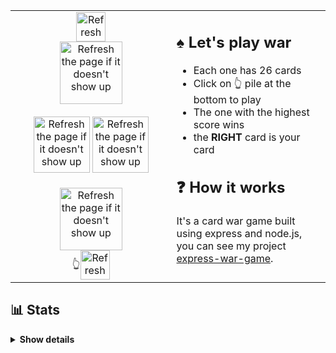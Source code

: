 <table align=center>
  <tr>
    <td width="500" valign="top">
      <div align=center><img alt="Refresh the page if it doesn't show up" src="https://malki-ewg.vercel.app/player/2/score" width="47" align=center /></div>
      <div align=center>
        <a href="https://malki-ewg.vercel.app/play?callback=https://github.com/malkiii">
          <img alt="Refresh the page if it doesn't show up" src="https://malki-ewg.vercel.app/player/2/pile" width="100" align=center />
        </a>
      </div>
      <br>
      <div align=center>
        <img alt="Refresh the page if it doesn't show up" src="https://malki-ewg.vercel.app/player/2/card" width="90" />
        <img alt="Refresh the page if it doesn't show up" src="https://malki-ewg.vercel.app/player/1/card" width="90" />
      </div>
      <br>
      <div align=center>
        <a href="https://malki-ewg.vercel.app/play?callback=https://github.com/malkiii">
          <img alt="Refresh the page if it doesn't show up" src="https://malki-ewg.vercel.app/player/1/pile" width="100" align=center />
        </a>
      </div>
      <div align=center>👆<img alt="Refresh the page if it doesn't show up" src="https://malki-ewg.vercel.app/player/1/score" width="47" align=center /></div>
    </td>
    <td width="500" valign="top">
      <h2>♠ Let's play war</h2>
      <ul>
        <li>Each one has 26 cards</li>
        <li>Click on 👆 pile at the bottom to play</li>
        <li>The one with the highest score wins</li>
        <li>the <b>RIGHT</b> card is your card</li>
      </ul>
      <h2>❓ How it works</h2>
      <p>It's a card war game built using express and node.js, you can see my project <a href="https://github.com/malkiii/express-war-game">express-war-game</a>.</p>
    </td>
  </tr>
</table>

<h2>📊 Stats</h2>

<details>
  <summary><b>Show details</b></summary><br>
  <div align=center>
    <img alt="Stats" height="165" src="https://github-readme-stats.vercel.app/api?username=malkiii&show_icons=true&icon_color=fff&theme=dark&border_radius=10" />
    <img alt="Streaks" height="165" src="https://github-readme-streak-stats.herokuapp.com/?user=malkiii&theme=dark&border_radius=10&ring=fff&fire=fff&currStreakLabel=fff" />
    <img alt="Activity Graph" height="286" src="https://github-readme-activity-graph.vercel.app/graph?username=malkiii&bg_color=151515&color=fff&line=fff&point=fff&area=true&radius=15" />
  </div>
</details>
